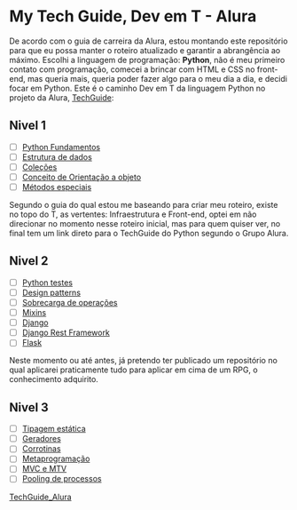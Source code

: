 ﻿# My Tech Guide, Dev em T - Alura

De acordo com o guia de carreira da Alura, estou montando este repositório para que eu possa manter o roteiro atualizado e garantir a abrangência ao máximo. Escolhi a linguagem de programação: **Python**, não é meu primeiro contato com programação, comecei a brincar com HTML e CSS no front-end, mas queria mais, queria poder fazer algo para o meu dia a dia, e decidi focar em Python. Este é o caminho Dev em T da linguagem Python no projeto da Alura, [TechGuide](https://techguide.sh/):

## Nivel 1

- [ ] [Python Fundamentos]()
- [ ] [Estrutura de dados]()
- [ ] [Coleções]()
- [ ] [Conceito de Orientação a objeto]()
- [ ] [Métodos especiais]()

Segundo o guia do qual estou me baseando para criar meu roteiro, existe no topo do T, as vertentes: Infraestrutura e Front-end, optei em não direcionar no momento nesse roteiro inicial, mas para quem quiser ver, no final tem um link direto para o TechGuide do Python segundo o Grupo Alura.

## Nivel 2

- [ ] [Python testes]()
- [ ] [Design patterns]()
- [ ] [Sobrecarga de operações]()
- [ ] [Mixins]()
- [ ] [Django]()
- [ ] [Django Rest Framework]()
- [ ] [Flask]()

Neste momento ou até antes, já pretendo ter publicado um repositório no qual aplicarei praticamente tudo para aplicar em cima de um RPG, o conhecimento adquirito.

## Nivel 3

- [ ] [Tipagem estática]()
- [ ] [Geradores]()
- [ ] [Corrotinas]()
- [ ] [Metaprogramação]()
- [ ] [MVC e MTV]()
- [ ] [Pooling de processos]()

[TechGuide_Alura](https://techguide.sh/pt-BR/path/python/)
